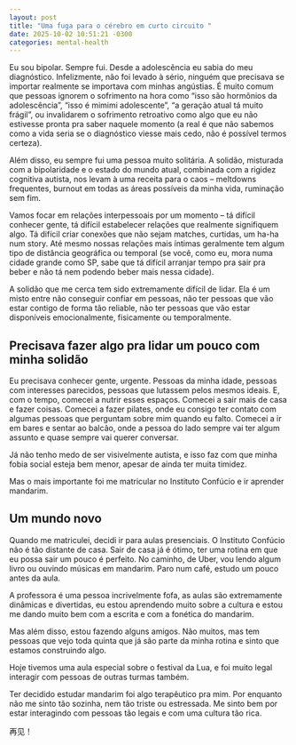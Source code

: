 ```yaml
---
layout: post
title: "Uma fuga para o cérebro em curto circuito "
date: 2025-10-02 10:51:21 -0300
categories: mental-health
---
```


Eu sou bipolar. Sempre fui. Desde a adolescência eu sabia do meu diagnóstico. Infelizmente, não foi levado à sério, ninguém que precisava se importar realmente se importava com minhas angústias. É muito comum que pessoas ignorem o sofrimento na hora como “isso são hormônios da adolescência”, “isso é mimimi adolescente”, “a geração atual tá muito frágil”, ou invalidarem o sofrimento retroativo como algo que eu não estivesse pronta pra saber naquele momento (a real é que não sabemos como a vida seria se o diagnóstico viesse mais cedo, não é possível termos certeza). 

Além disso, eu sempre fui uma pessoa muito solitária. A solidão, misturada com a bipolaridade e o estado do mundo atual, combinada com a rigidez cognitiva autista, nos levam à uma receita para o caos – meltdowns frequentes, burnout em todas as áreas possíveis da minha vida, ruminação sem fim. 

Vamos focar em relações interpessoais por um momento – tá difícil conhecer gente, tá difícil estabelecer relações que realmente signifiquem algo. Tá difícil criar conexões que não sejam matches, curtidas, um ha-ha num story. Até mesmo nossas relações mais íntimas geralmente tem algum tipo de distância geográfica ou temporal (se você, como eu, mora numa cidade grande como SP, sabe que tá difícil arranjar tempo pra sair pra beber e não tá nem podendo beber mais nessa cidade). 

A solidão que me cerca tem sido extremamente difícil de lidar. Ela é um misto entre não conseguir confiar em pessoas, não ter pessoas que vão estar contigo de forma tão reliable, não ter pessoas que vão estar disponíveis emocionalmente, fisicamente ou temporalmente. 

## Precisava fazer algo pra lidar um pouco com minha solidão

Eu precisava conhecer gente, urgente. Pessoas da minha idade, pessoas com interesses parecidos, pessoas que lutassem pelos mesmos ideais. E, com o tempo, comecei a nutrir esses espaços. Comecei a sair mais de casa e fazer coisas. Comecei a fazer pilates, onde eu consigo ter contato com algumas pessoas que perguntam sobre mim quando eu falto. Comecei a ir em bares e sentar ao balcão, onde a pessoa do lado sempre vai ter algum assunto e quase sempre vai querer conversar. 

Já não tenho medo de ser visivelmente autista, e isso faz com que minha fobia social esteja bem menor, apesar de ainda ter muita timidez. 

Mas o mais importante foi me matricular no Instituto Confúcio e ir aprender mandarim. 

## Um mundo novo 

Quando me matriculei, decidi ir para aulas presenciais. O Instituto Confúcio não é tão distante de casa. Sair de casa já é ótimo, ter uma rotina em que eu possa sair um pouco é perfeito. No caminho, de Uber, vou lendo algum livro ou ouvindo músicas em mandarim. Paro num café, estudo um pouco antes da aula. 

A professora é uma pessoa incrivelmente fofa, as aulas são extremamente dinâmicas e divertidas, eu estou aprendendo muito sobre a cultura e estou me dando muito bem com a escrita e com a fonética do mandarim. 

Mas além disso, estou fazendo alguns amigos. Não muitos, mas tem pessoas que vejo toda quinta que já são parte da minha rotina e sinto que estamos construindo algo. 

Hoje tivemos uma aula especial sobre o festival da Lua, e foi muito legal interagir com pessoas de outras turmas também. 

Ter decidido estudar mandarim foi algo terapêutico pra mim. Por enquanto não me sinto tão sozinha, nem tão triste ou estressada. Me sinto bem por estar interagindo com pessoas tão legais e com uma cultura tão rica. 

再见！